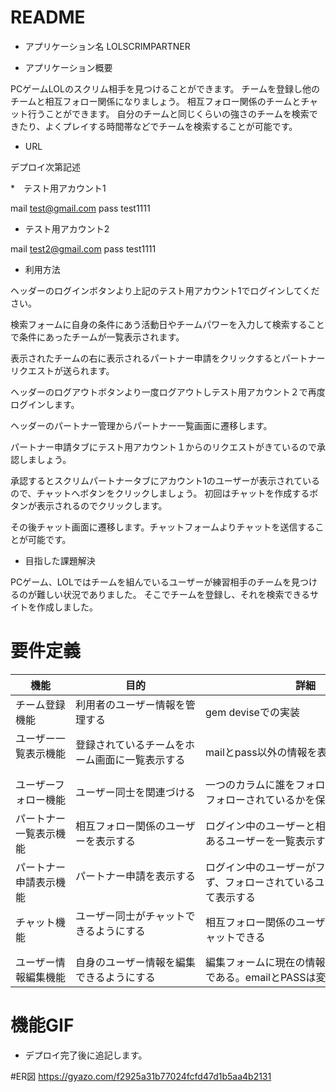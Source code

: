 # README

* アプリケーション名
 LOLSCRIMPARTNER


* アプリケーション概要

 PCゲームLOLのスクリム相手を見つけることができます。
 チームを登録し他のチームと相互フォロー関係になりましょう。
 相互フォロー関係のチームとチャット行うことができます。
 自分のチームと同じくらいの強さのチームを検索できたり、よくプレイする時間帯などでチームを検索することが可能です。

* URL

 デプロイ次第記述
 
*　テスト用アカウント1

 mail test@gmail.com
 pass test1111
  
* テスト用アカウント2

 mail test2@gmail.com
 pass test1111

* 利用方法
 
 ヘッダーのログインボタンより上記のテスト用アカウント1でログインしてください。
 
 検索フォームに自身の条件にあう活動日やチームパワーを入力して検索することで条件にあったチームが一覧表示されます。
 
 表示されたチームの右に表示されるパートナー申請をクリックするとパートナーリクエストが送られます。
 
 ヘッダーのログアウトボタンより一度ログアウトしテスト用アカウント２で再度ログインします。
 
 ヘッダーのパートナー管理からパートナー一覧画面に遷移します。
 
 パートナー申請タブにテスト用アカウント１からのリクエストがきているので承認しましょう。
 
 承認するとスクリムパートナータブにアカウント1のユーザーが表示されているので、チャットへボタンをクリックしましょう。
 初回はチャットを作成するボタンが表示されるのでクリックします。
 
 その後チャット画面に遷移します。チャットフォームよりチャットを送信することが可能です。
 
 
* 目指した課題解決

 PCゲーム、LOLではチームを組んでいるユーザーが練習相手のチームを見つけるのが難しい状況でありました。
 そこでチームを登録し、それを検索できるサイトを作成しました。

# 要件定義

| 機能　　　　         | 目的　　　　                             | 詳細             　                                         |
|--------------------|----------------------------------------|------------------------------------------------------------|
| チーム登録機能　　　　 | 利用者のユーザー情報を管理する               | gem deviseでの実装　         　　　                           |
| ユーザー一覧表示機能 　| 登録されているチームをホーム画面に一覧表示する   | mailとpass以外の情報を表示させる　　　　　　　　　　　　　　　　　　　 |
| ユーザーフォロー機能    | ユーザー同士を関連づける                    | 一つのカラムに誰をフォローしているか誰にフォローされているかを保存する |
| パートナー一覧表示機能  | 相互フォロー関係のユーザーを表示する           | ログイン中のユーザーと相互フォロー関係にあるユーザーを一覧表示する　　　　 |
| パートナー申請表示機能  | パートナー申請を表示する 　　　　　　　　　　　　| ログイン中のユーザーがフォローしておらず、フォローされているユーザーを申請として表示する |
| チャット機能          | ユーザー同士がチャットできるようにする   　　　　　| 相互フォロー関係のユーザー同士が1:1でチャットできる |
| ユーザー情報編集機能   | 自身のユーザー情報を編集できるようにする　　    | 編集フォームに現在の情報が入力された情報である。emailとPASSは変更できない|

# 機能GIF
* デプロイ完了後に追記します。

#ER図
https://gyazo.com/f2925a31b77024fcfd47d1b5aa4b2131

